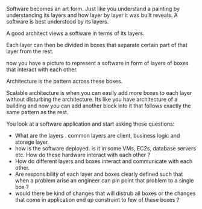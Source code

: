 
Software becomes an art form. Just like you understand a painting by understanding its layers and how layer by layer it was built reveals. A software is best understood by its layers. 

A good architect views a software in terms of its layers. 

Each layer can then be divided in boxes that separate certain part of that layer from the rest. 

now you have a picture to represent a software in form of layers of boxes that interact with each other. 

Architecture is the pattern across these boxes. 

Scalable architecture is when you can easily add more boxes to each layer without disturbing the architecture. Its like you have architecture of a building and now you can add another block into it that follows exactly the same pattern as the rest. 

You look at a software application and start asking these questions: 
- What are the layers . common layers are client, business logic and storage layer. 
- how is the software deployed. is it in some VMs, EC2s, database servers etc. How do these hardware interact with each other ? 
- How do different layers and boxes interact and communicate with each other. 
- Are responsibility of each layer and boxes clearly defined such that when a problem arise an engineer can pin point that problem to a single box ? 
- would there be kind of changes that will distrub all boxes or the changes that come in application end up constraint to few of these boxes ? 